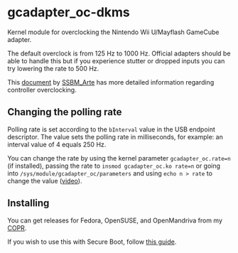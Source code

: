 # gcadapter_oc-dkms

Kernel module for overclocking the Nintendo Wii U/Mayflash GameCube adapter.

The default overclock is from 125 Hz to 1000 Hz. Official adapters should be able to handle this but if you experience stutter or dropped inputs you can try lowering the rate to 500 Hz.

This [document](https://docs.google.com/document/d/1cQ3pbKZm_yUtcLK9ZIXyPzVbTJkvnfxKIyvuFMwzWe0/edit) by [SSBM_Arte](https://twitter.com/SSBM_Arte) has more detailed information regarding controller overclocking.

## Changing the polling rate

Polling rate is set according to the `bInterval` value in the USB endpoint descriptor. The value sets the polling rate in milliseconds, for example: an interval value of 4 equals 250 Hz.

You can change the rate by using the kernel parameter `gcadapter_oc.rate=n` (if installed), passing the rate to `insmod gcadapter_oc.ko rate=n` or going into `/sys/module/gcadapter_oc/parameters` and using `echo n > rate` to change the value ([video](https://asciinema.org/a/455373)).


## Installing

You can get releases for Fedora, OpenSUSE, and OpenMandriva from my [COPR](https://copr.fedorainfracloud.org/coprs/kylegospo/hid-logitech-dj-dkms/).

If you wish to use this with Secure Boot, follow [this guide](https://gist.github.com/KyleGospo/9adbe078d1d7f160ae43c091df98f773).